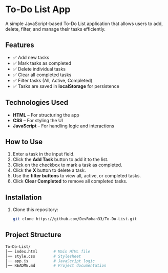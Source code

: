 # To-Do List App

A simple JavaScript-based To-Do List application that allows users to add, delete, filter, and manage their tasks efficiently.

## Features
- ✅ Add new tasks
- ✅ Mark tasks as completed
- ✅ Delete individual tasks
- ✅ Clear all completed tasks
- ✅ Filter tasks (All, Active, Completed)
- ✅ Tasks are saved in **localStorage** for persistence

## Technologies Used
- **HTML** – For structuring the app  
- **CSS** – For styling the UI  
- **JavaScript** – For handling logic and interactions  

## How to Use
1. Enter a task in the input field.  
2. Click the **Add Task** button to add it to the list.  
3. Click on the checkbox to mark a task as completed.  
4. Click the **X** button to delete a task.  
5. Use the **filter buttons** to view all, active, or completed tasks.  
6. Click **Clear Completed** to remove all completed tasks.  

## Installation
1. Clone this repository:  
   ```sh
   git clone https://github.com/DevRohan33/To-Do-List.git
   ```
## Project Structure
```sh
To-Do-List/
│── index.html       # Main HTML file
│── style.css        # Stylesheet
│── app.js           # JavaScript logic
│── README.md        # Project documentation
```
